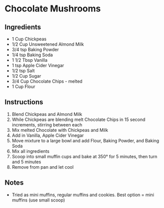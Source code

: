# Chocolate Mushrooms
## Ingredients
+ 1 Cup Chickpeas
+ 1/2 Cup Unsweetened Almond Milk
+ 3/4 tsp Baking Powder
+ 1/4 tsp Baking Soda
+ 1 1/2 Tbsp Vanilla
+ 1 tsp Apple Cider Vinegar
+ 1/2 tsp Salt
+ 1/2 Cup Sugar
+ 3/4 Cup Chocolate Chips - melted
+ 1 Cup Flour

## Instructions
1. Blend Chickpeas and Almond Milk
2. While Chickpeas are blending melt Chocolate Chips in 15 second increments, stirring between each
3. Mix melted Chocolate with Chickpeas and Milk
4. Add in Vanilla, Apple Cider Vinegar
5. Move mixture to a large bowl and add Flour, Baking Powder, and Baking Soda
6. Mix all ingredients
7. Scoop into small muffin cups and bake at 350° for 5 minutes, then turn and 5 minutes
8. Remove from pan and let cool

## Notes
+ Tried as mini muffins, regular muffins and cookies. Best option = mini muffins (use small scoop)